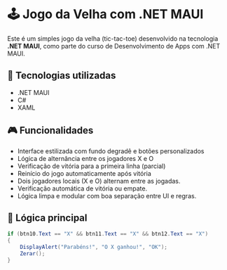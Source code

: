 # 🕹️ Jogo da Velha com .NET MAUI

Este é um simples jogo da velha (tic-tac-toe) desenvolvido na tecnologia **.NET MAUI**, como parte do curso de Desenvolvimento de Apps com .NET MAUI.


## 🔧 Tecnologias utilizadas

- .NET MAUI
- C#
- XAML

## 🎮 Funcionalidades

- Interface estilizada com fundo degradê e botões personalizados
- Lógica de alternância entre os jogadores X e O
- Verificação de vitória para a primeira linha (parcial)
- Reinício do jogo automaticamente após vitória
- Dois jogadores locais (X e O) alternam entre as jogadas.
- Verificação automática de vitória ou empate.
- Lógica limpa e modular com boa separação entre UI e regras.


## 🧠 Lógica principal

```csharp
if (btn10.Text == "X" && btn11.Text == "X" && btn12.Text == "X")
{
    DisplayAlert("Parabéns!", "O X ganhou!", "OK");
    Zerar();
}



